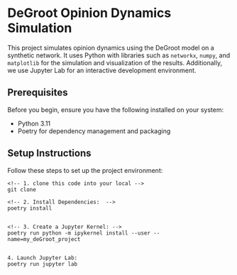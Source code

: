 # DeGroot Opinion Dynamics Simulation

This project simulates opinion dynamics using the DeGroot model on a synthetic network. It uses Python with libraries such as `networkx`, `numpy`, and `matplotlib` for the simulation and visualization of the results. Additionally, we use Jupyter Lab for an interactive development environment.

## Prerequisites

Before you begin, ensure you have the following installed on your system:
- Python 3.11
- Poetry for dependency management and packaging

## Setup Instructions

Follow these steps to set up the project environment:

```
<!-- 1. clone this code into your local -->
git clone 

<!-- 2. Install Dependencies:  -->
poetry install


<!-- 3. Create a Jupyter Kernel: -->
poetry run python -m ipykernel install --user --name=my_deGroot_project


4. Launch Jupyter Lab:
poetry run jupyter lab

```

